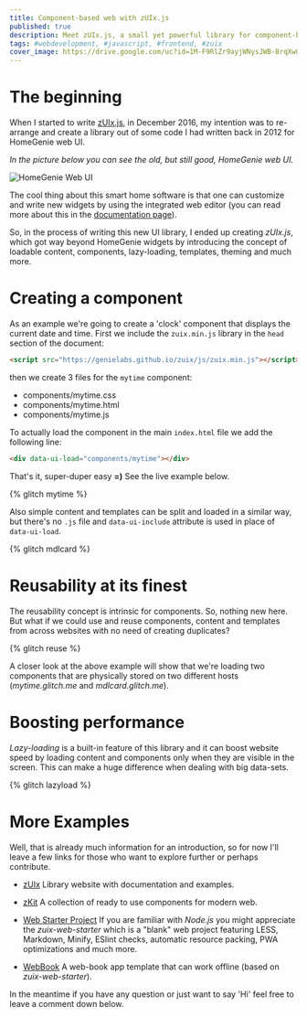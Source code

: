 ```yaml
---
title: Component-based web with zUIx.js
published: true
description: Meet zUIx.js, a small yet powerful library for component-based web development.
tags: #webdevelopment, #javascript, #frontend, #zuix
cover_image: https://drive.google.com/uc?id=1M-F9RlZr9ayjWNysJWB-BrqXwOP-q_o1
---
```


# The beginning

When I started to write [zUIx.js](https://genielabs.github.io/zuix), in December 2016, my intention was to re-arrange and create a library out of some code I had written back in 2012 for HomeGenie web UI.

*In the picture below you can see the old, but still good, HomeGenie web UI.*

![HomeGenie Web UI](https://genielabs.github.io/HomeGenie/images/docs/dashboard_page_01.jpg)

The cool thing about this smart home software is that one can customize and write new widgets by using the integrated web editor (you can read more about this in the [documentation page](https://genielabs.github.io/HomeGenie/#/develop/widgets)).

So, in the process of writing this new UI library, I ended up creating *zUIx.js*, which got way beyond HomeGenie widgets by introducing the concept of loadable content, components, lazy-loading, templates, theming and much more.

# Creating a component

As an example we're going to create a 'clock' component that displays the current date and time.
First we include the `zuix.min.js` library in the `head` section of the document:

```html
<script src="https://genielabs.github.io/zuix/js/zuix.min.js"></script>
```

then we create 3 files for the `mytime` component:

- components/mytime.css
- components/mytime.html
- components/mytime.js

To actually load the component in the main `index.html` file we add the following line:

```html
<div data-ui-load="components/mytime"></div>
```

That's it, super-duper easy **=)** See the live example below.

{% glitch mytime %}

Also simple content and templates can be split and loaded in a similar way, but there's no `.js` file and `data-ui-include` attribute is used in place of `data-ui-load`.

{% glitch mdlcard %}


# Reusability at its finest

The reusability concept is intrinsic for components. So, nothing new here. But what if we could use and reuse components, content and templates from across websites with no need of creating duplicates?

{% glitch reuse %}

A closer look at the above example will show that we're loading two components that are physically stored on two different hosts (*mytime.glitch.me* and *mdlcard.glitch.me*).


# Boosting performance

*Lazy-loading* is a built-in feature of this library and it can boost website speed by loading content and components only when they are visible in the screen.
This can make a huge difference when dealing with big data-sets.

{% glitch lazyload %}


# More Examples

Well, that is already much information for an introduction, so for now I'll leave a few links for those who want to explore further or perhaps contribute.

- [zUIx](https://genielabs.github.io/zuix)
Library website with documentation and examples.

- [zKit](https://genielabs.github.io/zkit)
A collection of ready to use components for modern web.

- [Web Starter Project](https://github.com/genemars/zuix-web-starter)
If you are familiar with *Node.js* you might appreciate the *zuix-web-starter* which is a "blank" web project featuring LESS, Markdown, Minify, ESlint checks, automatic resource packing, PWA optimizations and much more.

- [WebBook](https://github.com/genielabs/zuix-web-book)
A web-book app template that can work offline (based on *zuix-web-starter*).

In the meantime if you have any question or just want to say 'Hi' feel free to leave a comment down below.
